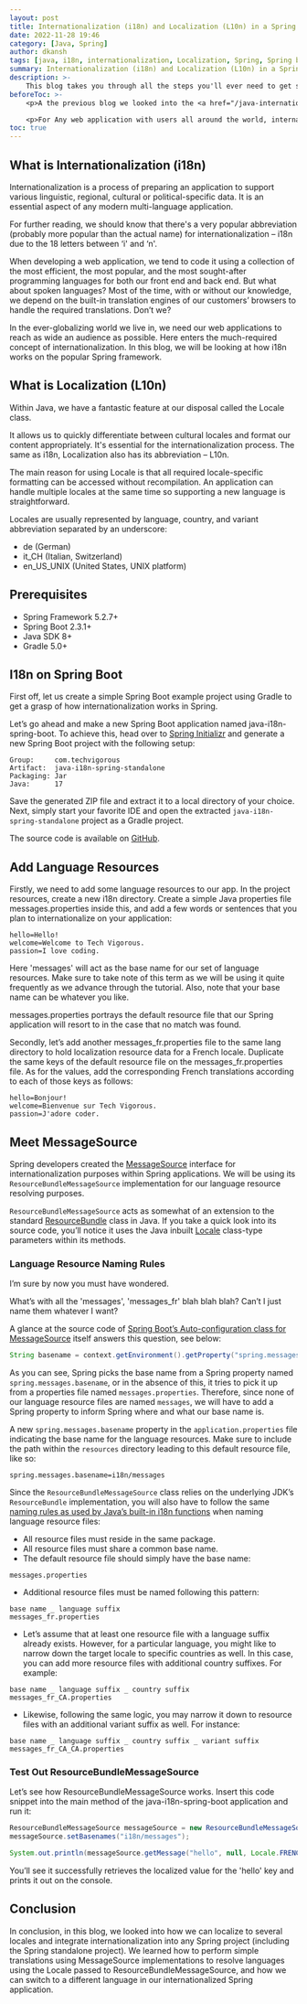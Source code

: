 ```yaml
---
layout: post
title: Internationalization (i18n) and Localization (L10n) in a Spring standalone application
date: 2022-11-28 19:46
category: [Java, Spring]
author: dkansh
tags: [java, i18n, internationalization, Localization, Spring, Spring boot]
summary: Internationalization (i18n) and Localization (L10n) in a Spring standalone application
description: >-
    This blog takes you through all the steps you'll ever need to get started with implementing internationalization in any spring application! Internationalization is a process of preparing an application to support various linguistic, regional, cultural or political-specific data. It is an essential aspect of any modern multi-language application.
beforeToc: >-
    <p>A the previous blog we looked into the <a href="/java-internationalization-the-basics">basics of Java i18n</a>. In this blog, let’s take a step into the framework realm and see how the Spring framework handles internationalization i18n and Localization (L10n).</p>

    <p>For Any web application with users all around the world, internationalization (i18n) or localization (L10n) is very important for better user interaction. Most of the web application frameworks provide easy ways to localize the application based on user locale settings. Spring also follows the pattern and provides extensive support for internationalization (i18n) through the use of Spring Resource Bundles for different locales.a</p>
toc: true
---
```


## What is Internationalization (i18n)

Internationalization is a process of preparing an application to support various linguistic, regional, cultural or political-specific data. It is an essential aspect of any modern multi-language application.

For further reading, we should know that there's a very popular abbreviation (probably more popular than the actual name) for internationalization – i18n due to the 18 letters between ‘i' and ‘n'.

When developing a web application, we tend to code it using a collection of the most efficient, the most popular, and the most sought-after programming languages for both our front end and back end. But what about spoken languages? Most of the time, with or without our knowledge, we depend on the built-in translation engines of our customers’ browsers to handle the required translations. Don’t we?

In the ever-globalizing world we live in, we need our web applications to reach as wide an audience as possible. Here enters the much-required concept of internationalization. In this blog, we will be looking at how i18n works on the popular Spring framework.

## What is Localization (L10n)

Within Java, we have a fantastic feature at our disposal called the Locale class.

It allows us to quickly differentiate between cultural locales and format our content appropriately. It's essential for the internationalization process. The same as i18n, Localization also has its abbreviation – L10n.

The main reason for using Locale is that all required locale-specific formatting can be accessed without recompilation. An application can handle multiple locales at the same time so supporting a new language is straightforward.

Locales are usually represented by language, country, and variant abbreviation separated by an underscore:

- de (German)
- it_CH (Italian, Switzerland)
- en_US_UNIX (United States, UNIX platform)

## Prerequisites

- Spring Framework 5.2.7+
- Spring Boot 2.3.1+
- Java SDK 8+
- Gradle 5.0+

## I18n on Spring Boot

First off, let us create a simple Spring Boot example project using Gradle to get a grasp of how internationalization works in Spring.

Let’s go ahead and make a new Spring Boot application named java-i18n-spring-boot. To achieve this, head over to [Spring Initializr](https://start.spring.io/) and generate a new Spring Boot project with the following setup:

```text
Group:     com.techvigorous
Artifact:  java-i18n-spring-standalone
Packaging: Jar
Java:      17
```

Save the generated ZIP file and extract it to a local directory of your choice. Next, simply start your favorite IDE and open the extracted `java-i18n-spring-standalone` project as a Gradle project.

The source code is available on [GitHub](https://github.com/dkansh/java-i18n-spring-standalone).

## Add Language Resources

Firstly, we need to add some language resources to our app. In the project resources, create a new i18n directory. Create a simple Java properties file messages.properties inside this, and add a few words or sentences that you plan to internationalize on your application:

```text
hello=Hello!
welcome=Welcome to Tech Vigorous.
passion=I love coding.
```

Here 'messages' will act as the base name for our set of language resources. Make sure to take note of this term as we will be using it quite frequently as we advance through the tutorial. Also, note that your base name can be whatever you like.

messages.properties portrays the default resource file that our Spring application will resort to in the case that no match was found.

Secondly, let’s add another messages_fr.properties file to the same lang directory to hold localization resource data for a French locale. Duplicate the same keys of the default resource file on the messages_fr.properties file. As for the values, add the corresponding French translations according to each of those keys as follows:

```text
hello=Bonjour!
welcome=Bienvenue sur Tech Vigorous.
passion=J'adore coder.
```

## Meet MessageSource

Spring developers created the [MessageSource](https://docs.spring.io/spring/docs/current/javadoc-api/org/springframework/context/MessageSource.html) interface for internationalization purposes within Spring applications. We will be using its `ResourceBundleMessageSource` implementation for our language resource resolving purposes.

`ResourceBundleMessageSource` acts as somewhat of an extension to the standard [ResourceBundle](https://docs.oracle.com/javase/8/docs/api/java/util/ResourceBundle.html) class in Java. If you take a quick look into its source code, you’ll notice it uses the Java inbuilt [Locale](https://docs.oracle.com/javase/8/docs/api/java/util/Locale.html) class-type parameters within its methods.

### Language Resource Naming Rules

I’m sure by now you must have wondered.

What’s with all the 'messages', 'messages_fr' blah blah blah? Can’t I just name them whatever I want?

A glance at the source code of [Spring Boot’s Auto-configuration class for MessageSource](https://github.com/spring-projects/spring-boot/blob/master/spring-boot-project/spring-boot-autoconfigure/src/main/java/org/springframework/boot/autoconfigure/context/MessageSourceAutoConfiguration.java) itself answers this question, see below:

```java
String basename = context.getEnvironment().getProperty("spring.messages.basename", "messages");
```

As you can see, Spring picks the base name from a Spring property named `spring.messages.basename`, or in the absence of this, it tries to pick it up from a properties file named `messages.properties`. Therefore, since none of our language resource files are named `messages`, we will have to add a Spring property to inform Spring where and what our base name is.

A new `spring.messages.basename` property in the `application.properties` file indicating the base name for the language resources. Make sure to include the path within the `resources` directory leading to this default resource file, like so:

```properties
spring.messages.basename=i18n/messages
```

Since the `ResourceBundleMessageSource` class relies on the underlying JDK’s `ResourceBundle` implementation, you will also have to follow the same [naming rules as used by Java’s built-in i18n functions](/java-internationalization-the-basics/#rules-to-follow) when naming language resource files:

- All resource files must reside in the same package.
- All resource files must share a common base name.
- The default resource file should simply have the base name:

```text
messages.properties
```

- Additional resource files must be named following this pattern:

```text
base name _ language suffix
messages_fr.properties
```

- Let’s assume that at least one resource file with a language suffix already exists. However, for a particular language, you might like to narrow down the target locale to specific countries as well. In this case, you can add more resource files with additional country suffixes. For example:

```text
base name _ language suffix _ country suffix
messages_fr_CA.properties
```

- Likewise, following the same logic, you may narrow it down to resource files with an additional variant suffix as well. For instance:

```text
base name _ language suffix _ country suffix _ variant suffix
messages_fr_CA_CA.properties
```

### Test Out ResourceBundleMessageSource

Let’s see how ResourceBundleMessageSource works. Insert this code snippet into the main method of the java-i18n-spring-boot application and run it:

```java
ResourceBundleMessageSource messageSource = new ResourceBundleMessageSource();
messageSource.setBasenames("i18n/messages");

System.out.println(messageSource.getMessage("hello", null, Locale.FRENCH));
```

You’ll see it successfully retrieves the localized value for the 'hello' key and prints it out on the console.

## Conclusion

In conclusion, in this blog, we looked into how we can localize to several locales and integrate internationalization into any Spring project (including the Spring standalone project). We learned how to perform simple translations using MessageSource implementations to resolve languages using the Locale passed to ResourceBundleMessageSource, and how we can switch to a different language in our internationalized Spring application.
